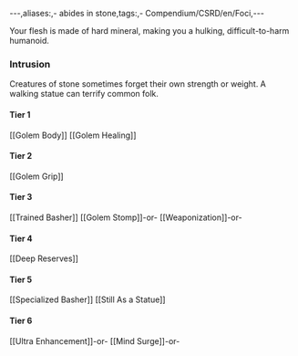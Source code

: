 ---,aliases:,- abides in stone,tags:,- Compendium/CSRD/en/Foci,---

Your flesh is made of hard mineral, making you a hulking, difficult-to-harm humanoid.
 ### Intrusion
Creatures of stone sometimes forget their own strength or weight. A walking statue can terrify common folk.

#### Tier 1
[[Golem Body]]
[[Golem Healing]]
#### Tier 2
[[Golem Grip]]
#### Tier 3
[[Trained Basher]]
[[Golem Stomp]]-or-
[[Weaponization]]-or-
#### Tier 4
[[Deep Reserves]]
#### Tier 5
[[Specialized Basher]]
[[Still As a Statue]]
#### Tier 6
[[Ultra Enhancement]]-or-
[[Mind Surge]]-or-
